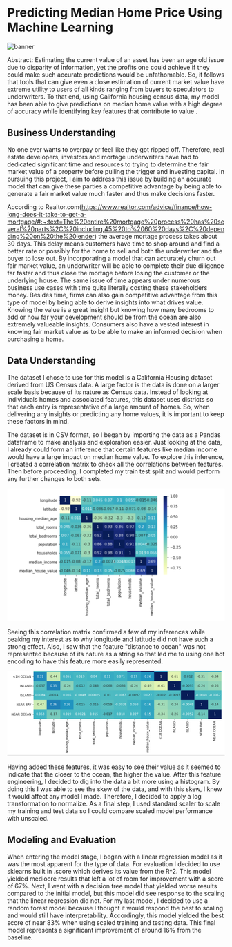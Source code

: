 # Predicting Median Home Price Using Machine Learning
![banner](https://user-images.githubusercontent.com/115111882/230173553-4e2cb1a2-687a-45c1-83f5-2833180c977a.PNG)

Abstract: Estimating the current value of an asset has been an age old issue due to disparity of information, yet the profits one could achieve if they could make such accurate predictions would be unfathomable. So, it follows that tools that can give even a close estimation of current market value have extreme utility to users of all kinds ranging from buyers to speculators to underwriters. To that end, using California housing census data, my model has been able to give predictions on median home value with a high degree of accuracy while identifying key features that contribute to value .
## Business Understanding
No one ever wants to overpay or feel like they got ripped off. Therefore, real estate developers, investors and mortage underwriters have had to dedicated significant time and resources to trying to determine the fair market value of a property before pulling the trigger and investing capital. In pursuing this project, I aim to address this issue by building an accurate model that can give these parties a competitive advantage by being able to generate a fair market value much faster and thus make decisions faster. 

According to Realtor.com(https://www.realtor.com/advice/finance/how-long-does-it-take-to-get-a-mortgage/#:~:text=The%20entire%20mortgage%20process%20has%20several%20parts%2C%20including,45%20to%2060%20days%2C%20depending%20on%20the%20lender) the average mortage process takes about 30 days. This delay means customers have time to shop around and find a better rate or possibly for the home to sell and both the underwriter and the buyer to lose out. By incorporating a model that can accurately churn out fair market value, an underwriter will be able to complete their due diligence far faster and thus close the mortage before losing the customer or the underlying house. The same issue of time appears under numerous business use cases with time quite literally costing these stakeholders money. Besides time, firms can also gain competitive advantage from this type of model by being able to derive insights into what drives value. Knowing the value is a great insight but knowing how many bedrooms to add or how far your development should be from the ocean are also extremely valueable insights. Consumers also have a vested interest in knowing fair market value as to be able to make an informed decision when purchasing a home. 





## Data Understanding 

The dataset I chose to use for this model is a California Housing dataset derived from US Census data. A large factor is the data is done on a larger scale basis because of its nature as Census data. Instead of looking at individuals homes and associated features, this dataset uses districts so that each entry is representative of a large amount of homes. So, when delivering any insights or predicting any home values, it is important to keep these factors in mind. 

The dataset is in CSV format, so I began by importing the data as a Pandas dataframe to make analysis and exploration easier. Just looking at the data, I already could form an inference that certain features like median income would have a large impact on median home value. To explore this inference, I created a correlation matrix to check all the correlations between features. Then before proceeding, I completed my train test split and would perform any further changes to both sets.

![correlation](corr.PNG)

Seeing this correlation matrix confirmed a few of my inferences while peaking my interest as to why longitude and latitude did not have such a strong effect. Also, I saw that the feature "distance to ocean" was not represented because of its nature as a string so that led me to using one hot encoding to have this feature more easily represented. 

![newfeature](newfeature.PNG)

Having added these features, it was easy to see their value as it seemed to indicate that the closer to the ocean, the higher the value. After this feature engineering, I decided to dig into the data a bit more using a histogram. By doing this I was able to see the skew of the data, and with this skew, I knew it would affect any model I made. Therefore, I decided to apply a log transformation to normalize. As a final step, I used standard scaler to scale my training and test data so I could compare scaled model performance with unscaled.


## Modeling and Evaluation

When entering the model stage, I began with a linear regression model as it was the most apparent for the type of data. For evaluation I decided to use sklearns built in .score which derives its value from the R^2. This model yielded mediocre results that left a lot of room for improvement with a score of 67%. Next, I went with a decision tree model that yielded worse results compared to the initial model, but this model did see response to the scaling that the linear regression did not. For my last model, I decided to use a random forest model because I thought it would respond the best to scaling and would still have interpretability. Accordingly, this model yielded the best score of near 83% when using scaled training and testing data. This final model represents a significant improvement of around 16% from the baseline. 
